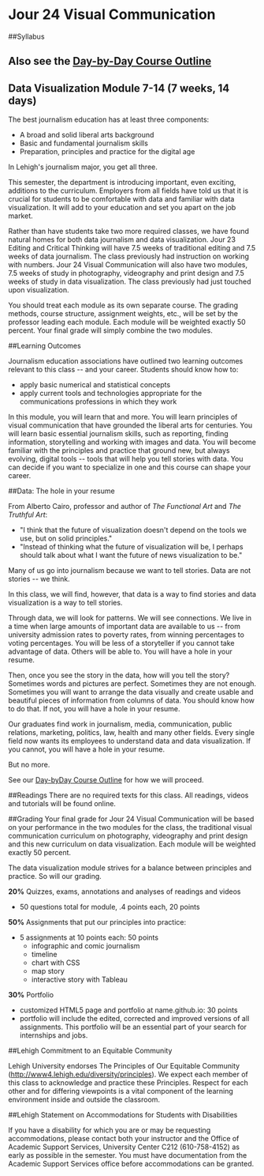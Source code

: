 # Jour 24 Visual Communication
##Syllabus

## Also see the [Day-by-Day Course Outline](https://github.com/jacklule/DataViz-Syllabus/blob/master/Daily%20Outline.md)

## Data Visualization Module 7-14 (7 weeks, 14 days)

The best journalism education has at least three components:
- A broad and solid liberal arts background
- Basic and fundamental journalism skills
- Preparation, principles and practice for the digital age

In Lehigh's journalism major, you get all three. 

This semester, the department is introducing important, even exciting, additions to the curriculum. Employers from all fields have told us that it is crucial for students to be comfortable with data and familiar with data visualization. It will add to your education and set you apart on the job market.

Rather than have students take two more required classes, we have found natural homes for both data journalism and data visualization. Jour 23 Editing and Critical Thinking will have 7.5 weeks of traditional editing and 7.5 weeks of data journalism. The class previously had instruction on working with numbers. Jour 24 Visual Communication will also have two modules, 7.5 weeks of study in photography, videography and print design and 7.5 weeks of study in data visualization. The class previously had just touched upon visualization.

You should treat each module as its own separate course. The grading methods, course structure, assignment weights, etc., will be set by the professor leading each module. Each module will be weighted exactly 50 percent. Your final grade will simply combine the two modules.

##Learning Outcomes

Journalism education associations have outlined two learning outcomes relevant to this class -- and your career. Students should know how to:

- apply basic numerical and statistical concepts
- apply current tools and technologies appropriate for the communications professions in which they work

In this module, you will learn that and more. You will learn principles of visual communication that have grounded the liberal arts for centuries. You will learn basic essential journalism skills, such as reporting, finding information, storytelling and working with images and data. You will become familiar with the principles and practice that ground new, but always evolving, digital tools -- tools that will help you tell stories with data. You can decide if you want to specialize in one and this course can shape your career.

##Data: The hole in your resume

From Alberto Cairo, professor and author of <i>The Functional Art</i> and <i>The Truthful Art</i>:
- "I think that the future of visualization doesn't depend on the tools we use, but on solid principles."
- "Instead of thinking what the future of visualization will be, I perhaps should talk about what I want the future of news visualization to be."

Many of us go into journalism because we want to tell stories. Data are not stories -- we think.

In this class, we will find, however, that data is a way to find stories and data visualization is a way to tell stories.

Through data, we will look for patterns. We will see connections. We live in a time when large amounts of important data are available to us -- from university admission rates to poverty rates, from winning percentages to voting percentages. You will be less of a storyteller if you cannot take advantage of data. Others will be able to. You will have a hole in your resume.  

Then, once you see the story in the data, how will you tell the story? Sometimes words and pictures are perfect. Sometimes they are not enough. Sometimes you will want to arrange the data visually and create usable and beautiful pieces of information from columns of data. You should know how to do that. If not, you will have a hole in your resume.

Our graduates find work in journalism, media, communication, public relations, marketing, politics, law, health and many other fields. Every single field now wants its employees to understand data and data visualization. If you cannot, you will have a hole in your resume.

But no more.

See our [Day-byDay Course Outline](https://github.com/jacklule/DataViz-Syllabus/blob/master/Daily%20Outline.md) for how we will proceed.

##Readings
There are no required texts for this class. All readings, videos and tutorials will be found online.

##Grading
Your final grade for Jour 24 Visual Communication will be based on your performance in the two modules for the class, the traditional visual communication curriculum on photography, videography and print design and this new curriculum on data visualization. Each module will be weighted exactly 50 percent.

The data visualization module strives for a balance between principles and practice. So will our grading.

**20%** Quizzes, exams, annotations and analyses of readings and videos
- 50 questions total for module, .4 points each, 20 points

**50%** Assignments that put our principles into practice:
- 5 assignments at 10 points each: 50 points
  - infographic and comic journalism
  - timeline
  - chart with CSS
  - map story
  - interactive story with Tableau

**30%** Portfolio  
- customized HTML5 page and portfolio at name.github.io: 30 points
- portfolio will include the edited, corrected and improved versions of all assignments. This portfolio will be an essential part of your search for internships and jobs.

##Lehigh Commitment to an Equitable Community

Lehigh University endorses The Principles of Our Equitable Community (http://www4.lehigh.edu/diversity/principles). We expect each member of this class to acknowledge and practice these Principles. Respect for each other and for differing viewpoints is a vital component of the learning environment inside and outside the classroom. 

##Lehigh Statement on Accommodations for Students with Disabilities  

If you have a disability for which you are or may be requesting accommodations, please contact both your instructor and the Office of Academic Support Services, University Center C212 (610-758-4152) as early as possible in the semester.  You must have documentation from the Academic Support Services office before accommodations can be granted.
